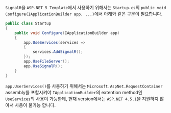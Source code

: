 `SignalR`을 `ASP.NET 5 Template`에서 사용하기 위해서는 `Startup.cs`의 `public void Configure(IApplicationBuilder app, ...)`에서 아래와 같은 구문이 필요합니다.

```C#
public class Startup
{
	public void Configure(IApplicationBuilder app)
	{
		app.UseServices(services =>
		{
			services.AddSignalR();
		});
		app.UseFileServer();
		app.UseSignalR();
	}
}
```

`app.UserServices()`를 사용하기 위해서는 `Microsoft.AspNet.RequestContainer` assembly를 포함시켜야 `IApplicationBuilder`의 extention method인 `UseServices`의 사용이 가능한데, 현재 version에서는 `ASP.NET 4.5.1`을 지원하지 않아서 사용이 불가능 합니다.
